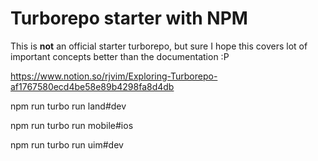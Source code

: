 # Turborepo starter with NPM

This is **not** an official starter turborepo, but sure I hope this covers lot of important concepts better than the documentation :P

https://www.notion.so/rjvim/Exploring-Turborepo-af1767580ecd4be58e89b4298fa8d4db

npm run turbo run land#dev

npm run turbo run mobile#ios

npm run turbo run uim#dev
